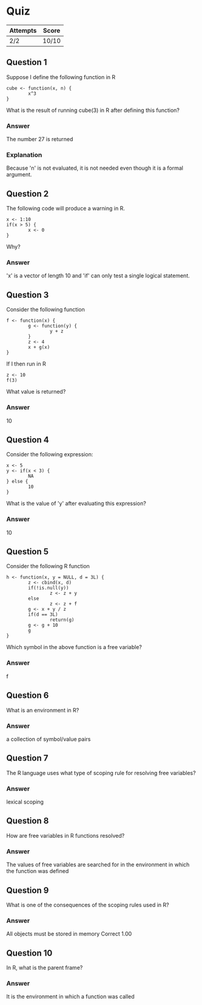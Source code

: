 Quiz
====

|Attempts|Score|
|--------|-----|
|     2/2|10/10|


Question 1
----------

Suppose I define the following function in R
	
	cube <- function(x, n) {
    	    x^3
	}

What is the result of running cube(3) in R after defining this function?


### Answer

The number 27 is returned

### Explanation

Because 'n' is not evaluated, it is not needed even though it is a formal argument.


Question 2
----------

The following code will produce a warning in R.

	x <- 1:10
	if(x > 5) {
	        x <- 0
	}

Why?

### Answer

'x' is a vector of length 10 and 'if' can only test a single logical statement.


Question 3
----------

Consider the following function

	f <- function(x) {
	        g <- function(y) {
	                y + z
	        }
	        z <- 4
	        x + g(x)
	}

If I then run in R

	z <- 10
	f(3)

What value is returned?

### Answer

10


Question 4
----------

Consider the following expression:

	x <- 5
	y <- if(x < 3) {
	        NA
	} else {
	        10
	}

What is the value of 'y' after evaluating this expression?

### Answer

10


Question 5
----------
Consider the following R function

	h <- function(x, y = NULL, d = 3L) {
	        z <- cbind(x, d)
	        if(!is.null(y))
	                z <- z + y
	        else
	                z <- z + f
	        g <- x + y / z
	        if(d == 3L)
	                return(g)
	        g <- g + 10
	        g
	}

Which symbol in the above function is a free variable?

### Answer

f


Question 6
----------

What is an environment in R?

### Answer

a collection of symbol/value pairs


Question 7
----------

The R language uses what type of scoping rule for resolving free variables?

### Answer

lexical scoping


Question 8
----------

How are free variables in R functions resolved?

### Answer

The values of free variables are searched for in the environment in which the function was defined


Question 9
----------

What is one of the consequences of the scoping rules used in R?

### Answer

All objects must be stored in memory	Correct	1.00


Question 10
-----------

In R, what is the parent frame?

### Answer

It is the environment in which a function was called